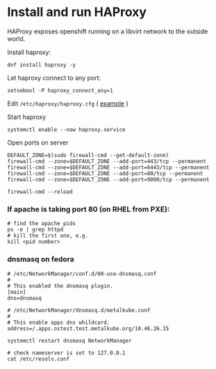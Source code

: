 # Install and run HAProxy

HAProxy exposes openshift running on a libvirt network to the outside world.

Install haproxy:
```
dnf install haproxy -y
```

Let haproxy connect to any port:
```
setsebool -P haproxy_connect_any=1
```

Edit `/etc/haproxy/haproxy.cfg`
( [example](/haproxy/haproxy.cfg) )

Start haproxy
```
systemctl enable --now haproxy.service
```

Open ports on server
```
DEFAULT_ZONE=$(sudo firewall-cmd --get-default-zone)
firewall-cmd --zone=$DEFAULT_ZONE --add-port=443/tcp --permanent
firewall-cmd --zone=$DEFAULT_ZONE --add-port=6443/tcp --permanent
firewall-cmd --zone=$DEFAULT_ZONE --add-port=80/tcp --permanent
firewall-cmd --zone=$DEFAULT_ZONE --add-port=9000/tcp --permanent

firewall-cmd --reload
```

### If apache is taking port 80 (on RHEL from PXE):
```
# find the apache pids
ps -e | grep httpd
# kill the first one, e.g.
kill <pid number>
```

### dnsmasq on fedora

```
# /etc/NetworkManager/conf.d/00-use-dnsmasq.conf
#
# This enabled the dnsmasq plugin.
[main]
dns=dnsmasq
```
```
# /etc/NetworkManager/dnsmasq.d/metalkube.conf
#
# This enable apps dns whildcard.
address=/.apps.ostest.test.metalkube.org/10.46.26.15
```
```
systemctl restart dnsmasq NetworkManager
```
```
# check nameserver is set to 127.0.0.1
cat /etc/resolv.conf
```
